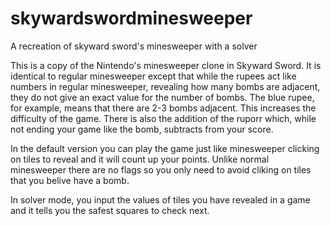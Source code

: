 # skywardswordminesweeper

A recreation of skyward sword's minesweeper with a solver

This is a copy of the Nintendo's minesweeper clone in Skyward Sword. It is identical to regular minesweeper except that while the rupees act like numbers in regular minesweeper, revealing how many bombs are adjacent, they do not give an exact value for the number of bombs. The blue rupee, for example, means that there are 2-3 bombs adjacent. This increases the difficulty of the game. There is also the addition of the ruporr which, while not ending your game like the bomb, subtracts from your score.

In the default version you can play the game just like minesweeper clicking on tiles to reveal and it will count up your points. Unlike normal minesweeper there are no flags so you only need to avoid cliking on tiles that you belive have a bomb.

In solver mode, you input the values of tiles you have revealed in a game and it tells you the safest squares to check next.
